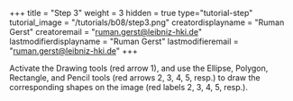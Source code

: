 +++
title = "Step 3"
weight = 3
hidden = true
type="tutorial-step"
tutorial_image = "/tutorials/b08/step3.png"
creatordisplayname = "Ruman Gerst"
creatoremail = "ruman.gerst@leibniz-hki.de"
lastmodifierdisplayname = "Ruman Gerst"
lastmodifieremail = "ruman.gerst@leibniz-hki.de"
+++

Activate the Drawing tools (red arrow 1), and use the Ellipse, Polygon, Rectangle, and Pencil tools (red arrows 2, 3, 4, 5, resp.) to draw the corresponding shapes on the image (red labels 2, 3, 4, 5, resp.).